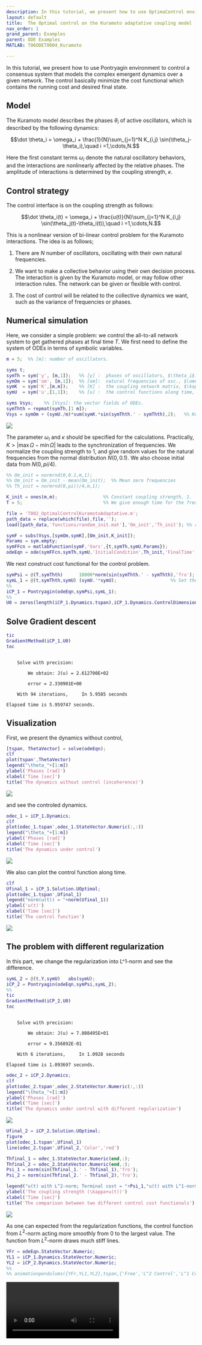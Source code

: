 ```yaml
---
description: In this tutorial, we present how to use OptimaControl enviroment to control a consensus that models the complex emergent dynamics over a given network.
layout: default
title:  The Optimal control on the Kuramoto adaptative coupling model
nav_order: 1
grand_parent: Examples
parent: ODE Examples
MATLAB: T06ODET0004_Kuramoto

---
```


In this tutorial, we present how to use Pontryagin environment to control a consensus system that models the complex emergent dynamics over a given network. The control basically minimize the cost functional which contains the running cost and desired final state.

## Model


The Kuramoto model describes the phases $\theta_i$ of active oscillators, which is described by the following dynamics:


$$\dot \theta_i = \omega_i + \frac{1}{N}\sum_{j=1}^N K_{i,j} \sin(\theta_j-\theta_i),\quad i =1,\cdots,N.$$


Here the first constant terms $\omega_i$ denote the natural oscillatory behaviors, and the interactions are nonlinearly affected by the relative phases. The amplitude of interactions is determined by the coupling strength, $\kappa$.

## Control strategy


The control interface is on the coupling strength as follows:


$$\dot \theta_i(t) = \omega_i + \frac{u(t)}{N}\sum_{j=1}^N K_{i,j} \sin(\theta_j(t)-\theta_i(t)),\quad i =1,\cdots,N.$$


This is a nonlinear version of bi-linear control problem for the Kuramoto interactions. The idea is as follows;


1. There are $N$ number of oscillators, oscillating with their own natural frequencies.


2. We want to make a collective behavior using their own decision process. The interaction is given by the Kuramoto model, or may follow other interaction rules. The network can be given or flexible with control.


3. The cost of control will be related to the collective dynamics we want, such as the variance of frequencies or phases.

## Numerical simulation


Here, we consider a simple problem: we control the all-to-all network system to get gathered phases at final time $T$. We first need to define the system of ODEs in terms of symbolic variables.

```matlab
m = 5;  %% [m]: number of oscillators.

syms t;
symTh = sym('y', [m,1]);   %% [y] :  phases of oscillators, $\theta_i$.
symOm = sym('om', [m,1]);  %% [om]:  natural frequencies of osc., $\omega_i$.
symK  = sym('K',[m,m]);    %% [K] :  the coupling network matrix, $\kappa$.
symU  = sym('u',[1,1]);    %% [u] :  the control functions along time, $u(t)$.

syms Vsys;    %% [Vsys]: the vector fields of ODEs.
symThth = repmat(symTh,[1 m]);
Vsys = symOm + (symU./m)*sum(symK.*sin(symThth.' - symThth),2);   %% Kuramoto interaction terms.
```


![]({{site.url}}/{{site.baseurl}}/assets/imgs/ODE/T06ODET0004/copiaRM_01.png)

The parameter $\omega_i$ and $\kappa$ should be specified for the calculations. Practically, $K > \vert \max\Omega - \min\Omega \vert$ leads to the synchronization of frequencies. We normalize the coupling strength to 1, and give random values for the natural frequencies from the normal distribution $N(0,0.1)$. We also choose initial data from $N(0,pi/4)$.

```matlab
%% Om_init = normrnd(0,0.1,m,1);
%% Om_init = Om_init - mean(Om_init);  %% Mean zero frequencies
%% Th_init = normrnd(0,pi()/4,m,1);
```

```matlab
K_init = ones(m,m);                 %% Constant coupling strength, 1.
T = 5;                              %% We give enough time for the frequency synchronization.

file = 'T002_OptimalControlKuramotoAdaptative.m';
path_data = replace(which(file),file,'');
load([path_data,'functions/random_init.mat'],'Om_init','Th_init'); %% reference data
```

```matlab
symF = subs(Vsys,[symOm,symK],[Om_init,K_init]);
Params = sym.empty;
symFFcn = matlabFunction(symF,'Vars',{t,symTh,symU,Params});
odeEqn = ode(symFFcn,symTh,symU,'InitialCondition',Th_init,'FinalTime',T,'Nt',400);
```


We next construct cost functional for the control problem.

```matlab
symPsi = @(T,symThth)      10000*norm(sin(symThth.' - symThth),'fro');   %% Sine distance for the periodic interval $[0,2pi]$.
symL_1 = @(t,symThth,symU) (symU.'*symU);                    %% Set the L^2 regularization for the control $u(t)$.
%%
iCP_1 = Pontryagin(odeEqn,symPsi,symL_1);
%%
U0 = zeros(length(iCP_1.Dynamics.tspan),iCP_1.Dynamics.ControlDimension);
```

## Solve Gradient descent

```matlab
tic
GradientMethod(iCP_1,U0)
toc
```


```

    Solve with precision: 

        We obtain: J(u) = 2.612700E+02

        error = 2.330901E+00

    With 94 iterations,     In 5.9585 seconds

Elapsed time is 5.959747 seconds.

```

## Visualization


First, we present the dynamics without control,

```matlab
[tspan, ThetaVector] = solve(odeEqn);
clf
plot(tspan',ThetaVector)
legend("\theta_"+[1:m])
ylabel('Phases [rad]')
xlabel('Time [sec]')
title('The dynamics without control (incoherence)')
```


![]({{site.url}}/{{site.baseurl}}/assets/imgs/ODE/T06ODET0004/copiaRM_02.png)

and see the controled dynamics.

```matlab
odec_1 = iCP_1.Dynamics;
clf
plot(odec_1.tspan',odec_1.StateVector.Numeric(:,:))
legend("\theta_"+[1:m])
ylabel('Phases [rad]')
xlabel('Time [sec]')
title('The dynamics under control')
```


![]({{site.url}}/{{site.baseurl}}/assets/imgs/ODE/T06ODET0004/copiaRM_03.png)

We also can plot the control function along time.

```matlab
clf
Ufinal_1 = iCP_1.Solution.UOptimal;
plot(odec_1.tspan',Ufinal_1)
legend("norm(u(t)) = "+norm(Ufinal_1))
ylabel('u(t)')
xlabel('Time [sec]')
title('The control function')
```


![]({{site.url}}/{{site.baseurl}}/assets/imgs/ODE/T06ODET0004/copiaRM_04.png)


## The problem with different regularization


In this part, we change the regularization into L^1-norm and see the difference.

```matlab
symL_2 = @(t,Y,symU)   abs(symU);
iCP_2 = Pontryagin(odeEqn,symPsi,symL_2);
%%
tic
GradientMethod(iCP_2,U0)
toc
```


```

    Solve with precision: 

        We obtain: J(u) = 7.808495E+01

        error = 9.356892E-01

    With 6 iterations,     In 1.0928 seconds

Elapsed time is 1.093697 seconds.

```

```matlab
odec_2 = iCP_2.Dynamics;
clf
plot(odec_2.tspan',odec_2.StateVector.Numeric(:,:))
legend("\theta_"+[1:m])
ylabel('Phases [rad]')
xlabel('Time [sec]')
title('The dynamics under control with different regularization')
```


![]({{site.url}}/{{site.baseurl}}/assets/imgs/ODE/T06ODET0004/copiaRM_05.png)


```matlab
Ufinal_2 = iCP_2.Solution.UOptimal;
figure
plot(odec_1.tspan',Ufinal_1)
line(odec_2.tspan',Ufinal_2,'Color','red')

Thfinal_1 = odec_1.StateVector.Numeric(end,:);
Thfinal_2 = odec_2.StateVector.Numeric(end,:);
Psi_1 = norm(sin(Thfinal_1.' - Thfinal_1),'fro');
Psi_2 = norm(sin(Thfinal_2.' - Thfinal_2),'fro');

legend("u(t) with L^2-norm; Terminal cost = "+Psi_1,"u(t) with L^1-norm; Terminal cost = "+Psi_2)
ylabel('The coupling strength (\kappa+u(t))')
xlabel('Time [sec]')
title('The comparison between two different control cost functionals')
```


![]({{site.url}}/{{site.baseurl}}/assets/imgs/ODE/T06ODET0004/copiaRM_06.png)

As one can expected from the regularization functions, the control function from $L^2$-norm acting more smoothly from 0 to the largest value. The function from $L^2$-norm draws much stiff lines.

```matlab
YFr = odeEqn.StateVector.Numeric;
YL1 = iCP_1.Dynamics.StateVector.Numeric;
YL2 = iCP_2.Dynamics.StateVector.Numeric;
%%
%% animationpendulums({YFr,YL1,YL2},tspan,{'Free','L^2 Control','L^1 Control'})
```


<video controls>
  <source src="{{site.url}}{{site.baseurl}}/assets/imgs/ODE/T06ODET0004/pendulums.mp4" type="video/mp4">
</video>
